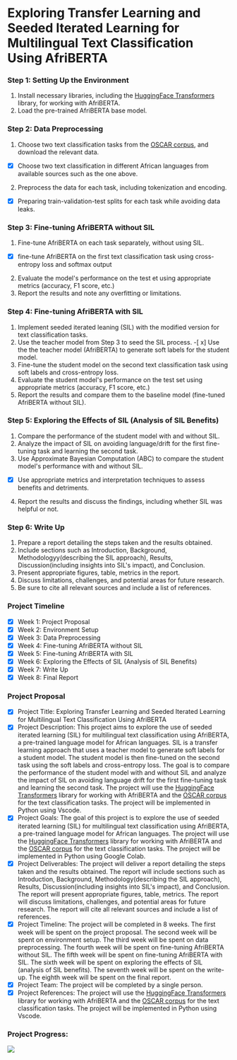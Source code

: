 # Exploring Transfer Learning and Seeded Iterated Learning for Multilingual Text Classification Using AfriBERTA

### Step 1: Setting Up the Environment

1.  Install necessary libraries, including the [HuggingFace Transformers](https://huggingface.co/transformers/) library, for working with AfriBERTA.
2.  Load the pre-trained AfriBERTA base model.

### Step 2: Data Preprocessing

1.  Choose two text classification tasks from the [OSCAR corpus](https://oscar-corpus.com/), and download the relevant data.

-   [x] Choose two text classification in different African languages from available sources such as the one above.

2.  Preprocess the data for each task, including tokenization and encoding.

-   [x] Preparing train-validation-test splits for each task while avoiding data leaks.

### Step 3: Fine-tuning AfriBERTA without SIL

1.  Fine-tune AfriBERTA on each task separately, without using SIL.

-   [x] fine-tune AfriBERTA on the first text classification task using cross-entropy loss and softmax output

2.  Evaluate the model's performance on the test et using appropriate metrics (accuracy, F1 score, etc.)
3.  Report the results and note any overfitting or limitations.

### Step 4: Fine-tuning AfriBERTA with SIL

1.  Implement seeded iterated leaning (SIL) with the modified version for text classification tasks.
2.  Use the teacher model from Step 3 to seed the SIL process. -\[ x\] Use the the teacher model (AfriBERTA) to generate soft labels for the student model.
3.  Fine-tune the student model on the second text classification task using soft labels and cross-entropy loss.
4.  Evaluate the student model's performance on the test set using appropriate metrics (accuracy, F1 score, etc.)
5.  Report the results and compare them to the baseline model (fine-tuned AfriBERTA without SIL).

### Step 5: Exploring the Effects of SIL (Analysis of SIL Benefits)

1.  Compare the performance of the student model with and without SIL.
2.  Analyze the impact of SIL on avoiding language/drift for the first fine-tuning task and learning the second task.
3.  Use Approximate Bayesian Computation (ABC) to compare the student model's performance with and without SIL.

-   [x] Use appropriate metrics and interpretation techniques to assess benefits and detriments.

4.  Report the results and discuss the findings, including whether SIL was helpful or not.

### Step 6: Write Up

1.  Prepare a report detailing the steps taken and the results obtained.
2.  Include sections such as Introduction, Background, Methodologyy(describing the SIL approach), Results, Discussion(including insights into SIL's impact), and Conclusion.
3.  Present appropriate figures, table, metrics in the report.
4.  Discuss limitations, challenges, and potential areas for future research.
5.  Be sure to cite all relevant sources and include a list of references.

### Project Timeline

-   [x] Week 1: Project Proposal
-   [x] Week 2: Environment Setup
-   [x] Week 3: Data Preprocessing
-   [x] Week 4: Fine-tuning AfriBERTA without SIL
-   [x] Week 5: Fine-tuning AfriBERTA with SIL
-   [x] Week 6: Exploring the Effects of SIL (Analysis of SIL Benefits)
-   [x] Week 7: Write Up
-   [x] Week 8: Final Report

### Project Proposal

-   [x] Project Title: Exploring Transfer Learning and Seeded Iterated Learning for Multilingual Text Classification Using AfriBERTA
-   [x] Project Description: This project aims to explore the use of seeded iterated learning (SIL) for multilingual text classification using AfriBERTA, a pre-trained language model for African languages. SIL is a transfer learning approach that uses a teacher model to generate soft labels for a student model. The student model is then fine-tuned on the second task using the soft labels and cross-entropy loss. The goal is to compare the performance of the student model with and without SIL and analyze the impact of SIL on avoiding language drift for the first fine-tuning task and learning the second task. The project will use the [HuggingFace Transformers](https://huggingface.co/transformers/) library for working with AfriBERTA and the [OSCAR corpus](https://oscar-corpus.com/) for the text classification tasks. The project will be implemented in Python using Vscode.
-   [x] Project Goals: The goal of this project is to explore the use of seeded iterated learning (SIL) for multilingual text classification using AfriBERTA, a pre-trained language model for African languages. The project will use the [HuggingFace Transformers](https://huggingface.co/transformers/) library for working with AfriBERTA and the [OSCAR corpus](https://oscar-corpus.com/) for the text classification tasks. The project will be implemented in Python using Google Colab.
-   [x] Project Deliverables: The project will deliver a report detailing the steps taken and the results obtained. The report will include sections such as Introduction, Background, Methodology(describing the SIL approach), Results, Discussion(including insights into SIL's impact), and Conclusion. The report will present appropriate figures, table, metrics. The report will discuss limitations, challenges, and potential areas for future research. The report will cite all relevant sources and include a list of references.
-   [x] Project Timeline: The project will be completed in 8 weeks. The first week will be spent on the project proposal. The second week will be spent on environment setup. The third week will be spent on data preprocessing. The fourth week will be spent on fine-tuning AfriBERTA without SIL. The fifth week will be spent on fine-tuning AfriBERTA with SIL. The sixth week will be spent on exploring the effects of SIL (analysis of SIL benefits). The seventh week will be spent on the write-up. The eighth week will be spent on the final report.
-   [x] Project Team: The project will be completed by a single person.
-   [x] Project References: The project will use the [HuggingFace Transformers](https://huggingface.co/transformers/) library for working with AfriBERTA and the [OSCAR corpus](https://oscar-corpus.com/) for the text classification tasks. The project will be implemented in Python using Vscode.

### Project Progress:

![](https://img.shields.io/badge/status-In_progress-yellow.svg)